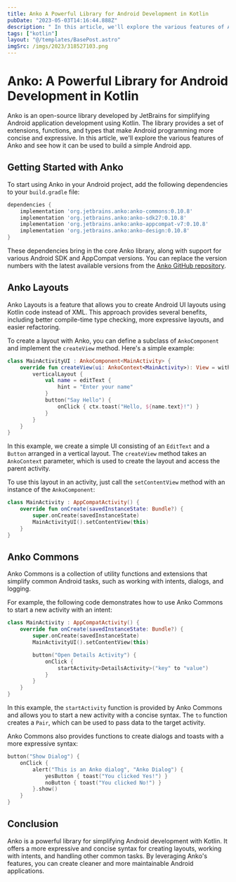 ```yaml
---
title: Anko A Powerful Library for Android Development in Kotlin
pubDate: "2023-05-03T14:16:44.888Z"
description: " In this article, we'll explore the various features of Anko and see how it can be used to build a simple Android app."
tags: ["kotlin"]
layout: "@/templates/BasePost.astro"
imgSrc: /imgs/2023/318527103.png
---
```

# Anko: A Powerful Library for Android Development in Kotlin

Anko is an open-source library developed by JetBrains for simplifying Android application development using Kotlin. The library provides a set of extensions, functions, and types that make Android programming more concise and expressive. In this article, we'll explore the various features of Anko and see how it can be used to build a simple Android app.

## Getting Started with Anko

To start using Anko in your Android project, add the following dependencies to your `build.gradle` file:

```groovy
dependencies {
    implementation 'org.jetbrains.anko:anko-commons:0.10.8'
    implementation 'org.jetbrains.anko:anko-sdk27:0.10.8'
    implementation 'org.jetbrains.anko:anko-appcompat-v7:0.10.8'
    implementation 'org.jetbrains.anko:anko-design:0.10.8'
}
```

These dependencies bring in the core Anko library, along with support for various Android SDK and AppCompat versions. You can replace the version numbers with the latest available versions from the [Anko GitHub repository](https://github.com/Kotlin/anko).

## Anko Layouts

Anko Layouts is a feature that allows you to create Android UI layouts using Kotlin code instead of XML. This approach provides several benefits, including better compile-time type checking, more expressive layouts, and easier refactoring.

To create a layout with Anko, you can define a subclass of `AnkoComponent` and implement the `createView` method. Here's a simple example:

```kotlin
class MainActivityUI : AnkoComponent<MainActivity> {
    override fun createView(ui: AnkoContext<MainActivity>): View = with(ui) {
        verticalLayout {
            val name = editText {
                hint = "Enter your name"
            }
            button("Say Hello") {
                onClick { ctx.toast("Hello, ${name.text}!") }
            }
        }
    }
}
```

In this example, we create a simple UI consisting of an `EditText` and a `Button` arranged in a vertical layout. The `createView` method takes an `AnkoContext` parameter, which is used to create the layout and access the parent activity.

To use this layout in an activity, just call the `setContentView` method with an instance of the `AnkoComponent`:

```kotlin
class MainActivity : AppCompatActivity() {
    override fun onCreate(savedInstanceState: Bundle?) {
        super.onCreate(savedInstanceState)
        MainActivityUI().setContentView(this)
    }
}
```

## Anko Commons

Anko Commons is a collection of utility functions and extensions that simplify common Android tasks, such as working with intents, dialogs, and logging.

For example, the following code demonstrates how to use Anko Commons to start a new activity with an intent:

```kotlin
class MainActivity : AppCompatActivity() {
    override fun onCreate(savedInstanceState: Bundle?) {
        super.onCreate(savedInstanceState)
        MainActivityUI().setContentView(this)

        button("Open Details Activity") {
            onClick {
                startActivity<DetailsActivity>("key" to "value")
            }
        }
    }
}
```

In this example, the `startActivity` function is provided by Anko Commons and allows you to start a new activity with a concise syntax. The `to` function creates a `Pair`, which can be used to pass data to the target activity.

Anko Commons also provides functions to create dialogs and toasts with a more expressive syntax:

```kotlin
button("Show Dialog") {
    onClick {
        alert("This is an Anko dialog", "Anko Dialog") {
            yesButton { toast("You clicked Yes!") }
            noButton { toast("You clicked No!") }
        }.show()
    }
}
```

## Conclusion

Anko is a powerful library for simplifying Android development with Kotlin. It offers a more expressive and concise syntax for creating layouts, working with intents, and handling other common tasks. By leveraging Anko's features, you can create cleaner and more maintainable Android applications.
